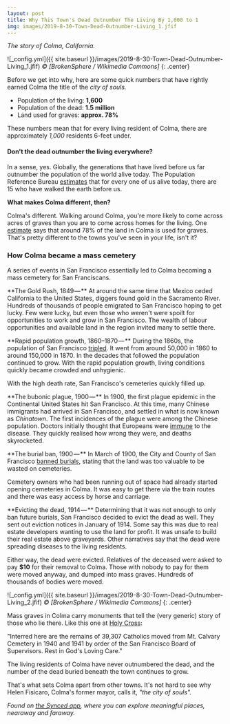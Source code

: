 ```yaml
---
layout: post
title: Why This Town's Dead Outnumber The Living By 1,000 to 1
img: images/2019-8-30-Town-Dead-Outnumber-Living_1.jfif
---
```


_The story of Colma, California._

![_config.yml]({{ site.baseurl }}/images/2019-8-30-Town-Dead-Outnumber-Living_1.jfif)
*© [BrokenSphere / Wikimedia Commons]* {: .center}

Before we get into why, here are some quick numbers that have rightly earned Colma the title of the _city of souls._

- Population of the living: **1,600**
- Population of the dead: **1.5 million**
- Land used for graves: **approx. 78%**

These numbers mean that for every living resident of Colma, there are approximately _1,000_ residents 6-feet under.

#### **Don&#39;t the dead outnumber the living everywhere?**

In a sense, yes. Globally, the generations that have lived before us far outnumber the population of the world alive today. The Population Reference Bureau [estimates](https://www.bbc.com/news/magazine-16870579) that for every one of us alive today, there are 15 who have walked the earth before us.

**What makes Colma different, then?**

Colma&#39;s different. Walking around Colma, you&#39;re more likely to come across acres of graves than you are to come across homes for the living. One [estimate](https://allthatsinteresting.com/colma-california) says that around 78% of the land in Colma is used for graves. That&#39;s pretty different to the towns you&#39;ve seen in your life, isn&#39;t it?

### **How Colma became a mass cemetery**

A series of events in San Francisco essentially led to Colma becoming a mass cemetery for San Franciscans.

**The Gold Rush, 1849 — ** At around the same time that Mexico ceded California to the United States, diggers found gold in the Sacramento River. Hundreds of thousands of people emigrated to San Francisco hoping to get lucky. Few were lucky, but even those who weren&#39;t were spoilt for opportunities to work and grow in San Francisco. The wealth of labour opportunities and available land in the region invited many to settle there.

**Rapid population growth, 1860–1870 — ** During the 1860s, the population of San Francisco [tripled](http://www.bayareacensus.ca.gov/counties/SanFranciscoCounty40.htm). It went from around 50,000 in 1860 to around 150,000 in 1870. In the decades that followed the population continued to grow. With the rapid population growth, living conditions quickly became crowded and unhygienic.

With the high death rate, San Francisco&#39;s cemeteries quickly filled up.

**The bubonic plague, 1900 — ** In 1900, the first plague epidemic in the Continental United States hit San Francisco. At this time, many Chinese immigrants had arrived in San Francisco, and settled in what is now known as _Chinatown_. The first incidences of the plague were among the Chinese population. Doctors initially thought that Europeans were [immune](https://www.nature.com/articles/d41586-019-01239-x) to the disease. They quickly realised how wrong they were, and deaths skyrocketed.

**The burial ban, 1900 — ** In March of 1900, the City and County of San Francisco [banned burials](https://www.colma.ca.gov/colma-history/), stating that the land was too valuable to be wasted on cemeteries.

Cemetery owners who had been running out of space had already started opening cemeteries in Colma. It was easy to get there via the train routes and there was easy access by horse and carriage.

**Evicting the dead, 1914 — ** Determining that it was not enough to only ban future burials, San Francisco decided to evict the dead as well. They sent out eviction notices in January of 1914. Some say this was due to real estate developers wanting to use the land for profit. It was unsafe to build their real estate above graveyards. Other narratives say that the dead were spreading diseases to the living residents.

Either way, the dead were evicted. Relatives of the deceased were asked to pay **$10** for their removal to Colma. Those with nobody to pay for them were moved anyway, and dumped into mass graves. Hundreds of thousands of bodies were moved.

![_config.yml]({{ site.baseurl }}/images/2019-8-30-Town-Dead-Outnumber-Living_2.jfif)
*© [BrokenSphere / Wikimedia Commons]* {: .center}

Mass graves in Colma carry monuments that tell the (very generic) story of those who lie there. Like this one at [Holy Cross](https://www.nytimes.com/2016/02/06/sports/football/the-town-of-colma-where-san-franciscos-dead-live.html):

&quot;Interred here are the remains of 39,307 Catholics moved from Mt. Calvary Cemetery in 1940 and 1941 by order of the San Francisco Board of Supervisors. Rest in God&#39;s Loving Care.&quot;

The living residents of Colma have never outnumbered the dead, and the number of the dead buried beneath the town continues to grow.

That&#39;s what sets Colma apart from other towns. It&#39;s not hard to see why Helen Fisicaro, Colma&#39;s former mayor, calls it, _&quot;the city of souls&quot;._

_Found on_ [_the Synced app_](http://onelink.to/8ttzr9)_, where you can explore meaningful places, nearaway and faraway._

